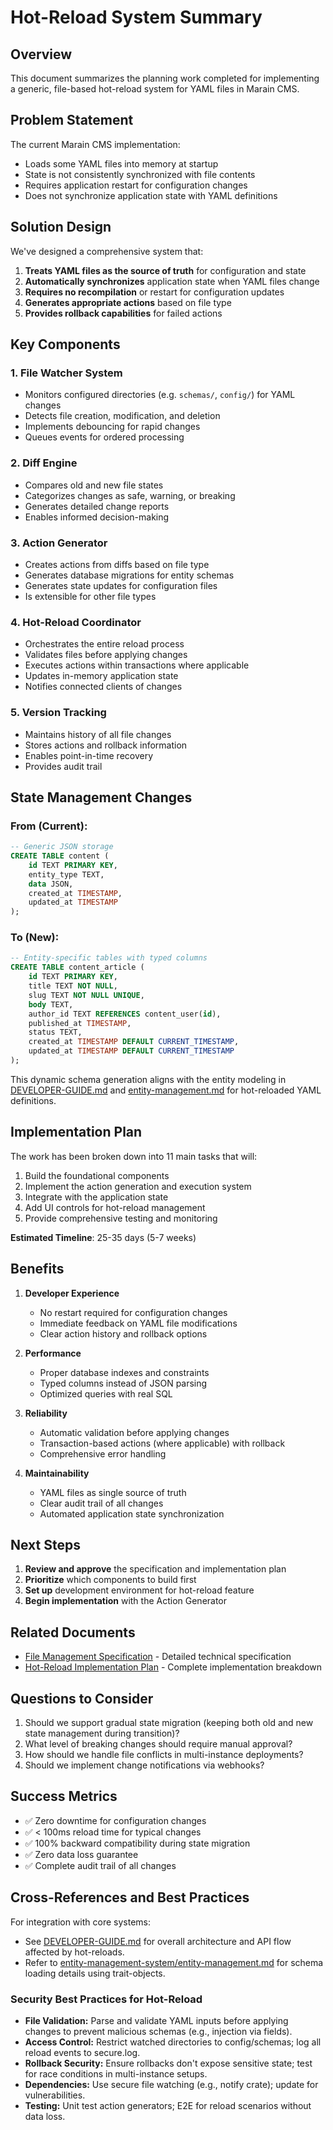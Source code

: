 # Hot-Reload System Summary

## Overview

This document summarizes the planning work completed for implementing a generic, file-based hot-reload system for YAML files in Marain CMS.

## Problem Statement

The current Marain CMS implementation:
- Loads some YAML files into memory at startup
- State is not consistently synchronized with file contents
- Requires application restart for configuration changes
- Does not synchronize application state with YAML definitions

## Solution Design

We've designed a comprehensive system that:
1. **Treats YAML files as the source of truth** for configuration and state
2. **Automatically synchronizes** application state when YAML files change
3. **Requires no recompilation** or restart for configuration updates
4. **Generates appropriate actions** based on file type
5. **Provides rollback capabilities** for failed actions

## Key Components

### 1. File Watcher System
- Monitors configured directories (e.g. `schemas/`, `config/`) for YAML changes
- Detects file creation, modification, and deletion
- Implements debouncing for rapid changes
- Queues events for ordered processing

### 2. Diff Engine
- Compares old and new file states
- Categorizes changes as safe, warning, or breaking
- Generates detailed change reports
- Enables informed decision-making

### 3. Action Generator
- Creates actions from diffs based on file type
- Generates database migrations for entity schemas
- Generates state updates for configuration files
- Is extensible for other file types

### 4. Hot-Reload Coordinator
- Orchestrates the entire reload process
- Validates files before applying changes
- Executes actions within transactions where applicable
- Updates in-memory application state
- Notifies connected clients of changes

### 5. Version Tracking
- Maintains history of all file changes
- Stores actions and rollback information
- Enables point-in-time recovery
- Provides audit trail

## State Management Changes

### From (Current):
```sql
-- Generic JSON storage
CREATE TABLE content (
    id TEXT PRIMARY KEY,
    entity_type TEXT,
    data JSON,
    created_at TIMESTAMP,
    updated_at TIMESTAMP
);
```

### To (New):
```sql
-- Entity-specific tables with typed columns
CREATE TABLE content_article (
    id TEXT PRIMARY KEY,
    title TEXT NOT NULL,
    slug TEXT NOT NULL UNIQUE,
    body TEXT,
    author_id TEXT REFERENCES content_user(id),
    published_at TIMESTAMP,
    status TEXT,
    created_at TIMESTAMP DEFAULT CURRENT_TIMESTAMP,
    updated_at TIMESTAMP DEFAULT CURRENT_TIMESTAMP
);
```

This dynamic schema generation aligns with the entity modeling in [DEVELOPER-GUIDE.md](../DEVELOPER-GUIDE.md#data-modeling--storage) and [entity-management.md](../entity-management-system/entity-management.md) for hot-reloaded YAML definitions.

## Implementation Plan

The work has been broken down into 11 main tasks that will:
1. Build the foundational components
2. Implement the action generation and execution system
3. Integrate with the application state
4. Add UI controls for hot-reload management
5. Provide comprehensive testing and monitoring

**Estimated Timeline**: 25-35 days (5-7 weeks)

## Benefits

1. **Developer Experience**
   - No restart required for configuration changes
   - Immediate feedback on YAML file modifications
   - Clear action history and rollback options

2. **Performance**
   - Proper database indexes and constraints
   - Typed columns instead of JSON parsing
   - Optimized queries with real SQL

3. **Reliability**
   - Automatic validation before applying changes
   - Transaction-based actions (where applicable) with rollback
   - Comprehensive error handling

4. **Maintainability**
   - YAML files as single source of truth
   - Clear audit trail of all changes
   - Automated application state synchronization

## Next Steps

1. **Review and approve** the specification and implementation plan
2. **Prioritize** which components to build first
3. **Set up** development environment for hot-reload feature
4. **Begin implementation** with the Action Generator

## Related Documents

- [File Management Specification](./file-management-spec.md) - Detailed technical specification
- [Hot-Reload Implementation Plan](./hot-reload-implementation-plan.md) - Complete implementation breakdown

## Questions to Consider

1. Should we support gradual state migration (keeping both old and new state management during transition)?
2. What level of breaking changes should require manual approval?
3. How should we handle file conflicts in multi-instance deployments?
4. Should we implement change notifications via webhooks?

## Success Metrics

- ✅ Zero downtime for configuration changes
- ✅ < 100ms reload time for typical changes
- ✅ 100% backward compatibility during state migration
- ✅ Zero data loss guarantee
- ✅ Complete audit trail of all changes

## Cross-References and Best Practices

For integration with core systems:
- See [DEVELOPER-GUIDE.md](../DEVELOPER-GUIDE.md#system-architecture) for overall architecture and API flow affected by hot-reloads.
- Refer to [entity-management-system/entity-management.md](../entity-management-system/entity-management.md) for schema loading details using trait-objects.

### Security Best Practices for Hot-Reload
- **File Validation:** Parse and validate YAML inputs before applying changes to prevent malicious schemas (e.g., injection via fields).
- **Access Control:** Restrict watched directories to config/schemas; log all reload events to secure.log.
- **Rollback Security:** Ensure rollbacks don't expose sensitive state; test for race conditions in multi-instance setups.
- **Dependencies:** Use secure file watching (e.g., notify crate); update for vulnerabilities.
- **Testing:** Unit test action generators; E2E for reload scenarios without data loss.
